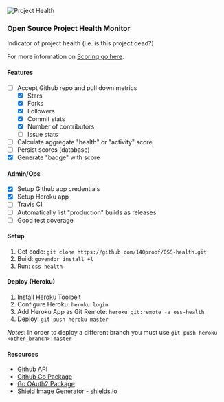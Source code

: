 ![Project Health](https://oss-health.herokuapp.com/ahamidi/oss-health/badge.svg)

### Open Source Project Health Monitor

Indicator of project health (i.e. is this project dead?)

For more information on [Scoring go here](SCORING.md).

#### Features

- [ ] Accept Github repo and pull down metrics 
    - [x] Stars
    - [x] Forks
    - [x] Followers
    - [x] Commit stats
    - [x] Number of contributors
    - [ ] Issue stats
- [ ] Calculate aggregate "health" or "activity" score
- [ ] Persist scores (database)
- [x] Generate "badge" with score

#### Admin/Ops

- [x] Setup Github app credentials
- [x] Setup Heroku app
- [ ] Travis CI
- [ ] Automatically list "production" builds as releases
- [ ] Good test coverage

#### Setup

1. Get code: `git clone https://github.com/140proof/OSS-health.git`
1. Build: `govendor install +l` 
1. Run: `oss-health`

#### Deploy (Heroku)

1. [Install Heroku Toolbelt](https://toolbelt.heroku.com/)
1. Configure Heroku: `heroku login`
1. Add Heroku App as Git Remote: `heroku git:remote -a oss-health`
1. Deploy: `git push heroku master`

*Notes*: In order to deploy a different branch you must use `git push heroku <other_branch>:master`

#### Resources

* [Github API](https://developer.github.com/v3/)
* [Github Go Package](https://github.com/google/go-github)
* [Go OAuth2 Package](https://golang.org/x/oauth2)
* [Shield Image Generator - shields.io](http://shields.io/)

